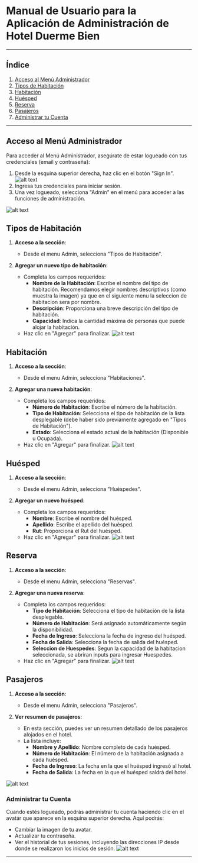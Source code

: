 # Manual de Usuario para la Aplicación de Administración de Hotel Duerme Bien

---

## Índice
1. [Acceso al Menú Administrador](#acceso-al-menú-administrador)
2. [Tipos de Habitación](#tipos-de-habitación)
3. [Habitación](#habitación)
4. [Huésped](#huésped)
5. [Reserva](#reserva)
6. [Pasajeros](#pasajeros)
7. [Administrar tu Cuenta](#administrar-tu-cuenta)

---

## Acceso al Menú Administrador

Para acceder al Menú Administrador, asegúrate de estar logueado con tus credenciales (email y contraseña):

1. Desde la esquina superior derecha, haz clic en el botón "Sign In".
![alt text](https://raw.githubusercontent.com/hermani456/hotel-app/now/MarkDownImages/login.png "Imagen Login")
2. Ingresa tus credenciales para iniciar sesión.
3. Una vez logueado, selecciona "Admin" en el menú para acceder a las funciones de administración.

![alt text](https://raw.githubusercontent.com/hermani456/hotel-app/now/MarkDownImages/admin.png "Imagen Admin Menu")

## Tipos de Habitación

1. **Acceso a la sección**:
   - Desde el menu Admin, selecciona "Tipos de Habitación".

2. **Agregar un nuevo tipo de habitación**:
   - Completa los campos requeridos:
     - **Nombre de la Habitación**: Escribe el nombre del tipo de habitación. Recomendamos elegir nombres descriptivos (como muestra la imagen) ya que en el siguiente menu la seleccion de habitacion sera por nombre.
     - **Descripción**: Proporciona una breve descripción del tipo de habitación.
     - **Capacidad**: Indica la cantidad máxima de personas que puede alojar la habitación.
   - Haz clic en "Agregar" para finalizar.
![alt text](https://raw.githubusercontent.com/hermani456/hotel-app/now/MarkDownImages/tipohabitacion.png "Imagen Tipos de Habitacion")

## Habitación

1. **Acceso a la sección**:
   - Desde el menu Admin, selecciona "Habitaciones".

2. **Agregar una nueva habitación**:
   - Completa los campos requeridos:
     - **Número de Habitación**: Escribe el número de la habitación.
     - **Tipo de Habitación**: Selecciona el tipo de habitación de la lista desplegable (debe haber sido previamente agregado en "Tipos de Habitación").
     - **Estado**: Selecciona el estado actual de la habitación (Disponible u Ocupada).
   - Haz clic en "Agregar" para finalizar.
![alt text](https://raw.githubusercontent.com/hermani456/hotel-app/now/MarkDownImages/habitacion.png "Imagen Habitacion")

## Huésped

1. **Acceso a la sección**:
   - Desde el menu Admin, selecciona "Huéspedes".

2. **Agregar un nuevo huésped**:
   - Completa los campos requeridos:
     - **Nombre**: Escribe el nombre del huésped.
     - **Apellido**: Escribe el apellido del huésped.
     - **Rut**: Proporciona el Rut del huésped.
   - Haz clic en "Agregar" para finalizar.
![alt text](https://raw.githubusercontent.com/hermani456/hotel-app/now/MarkDownImages/huesped.png "Imagen Agregar Huesped")

## Reserva

1. **Acceso a la sección**:
   - Desde el menu Admin, selecciona "Reservas".

2. **Agregar una nueva reserva**:
   - Completa los campos requeridos:
     - **Tipo de Habitación**: Selecciona el tipo de habitación de la lista desplegable.
     - **Número de Habitación**: Será asignado automáticamente según la disponibilidad.
     - **Fecha de Ingreso**: Selecciona la fecha de ingreso del huésped.
     - **Fecha de Salida**: Selecciona la fecha de salida del huésped.
     - **Seleccion de Huespedes**: Segun la capacidad de la habitacion seleccionada, se abriran inputs para ingresar Huespedes.
   - Haz clic en "Agregar" para finalizar.
![alt text](https://raw.githubusercontent.com/hermani456/hotel-app/now/MarkDownImages/reserva.png "Imagen agregar huesped")

## Pasajeros

1. **Acceso a la sección**:
   - Desde el menu Admin, selecciona "Pasajeros".

2. **Ver resumen de pasajeros**:
   - En esta sección, puedes ver un resumen detallado de los pasajeros alojados en el hotel.
   - La lista incluye:
     - **Nombre y Apellido**: Nombre completo de cada huésped.
     - **Número de Habitación**: El número de la habitación asignada a cada huésped.
     - **Fecha de Ingreso**: La fecha en la que el huésped ingresó al hotel.
     - **Fecha de Salida**: La fecha en la que el huésped saldrá del hotel.

![alt text](https://raw.githubusercontent.com/hermani456/hotel-app/now/MarkDownImages/resumen.png "Imagen resumen")

### Administrar tu Cuenta

Cuando estés logueado, podrás administrar tu cuenta haciendo clic en el avatar que aparece en la esquina superior derecha. Aquí podrás:

- Cambiar la imagen de tu avatar.
- Actualizar tu contraseña.
- Ver el historial de tus sesiones, incluyendo las direcciones IP desde donde se realizaron los inicios de sesión.
![alt text](https://raw.githubusercontent.com/hermani456/hotel-app/now/MarkDownImages/acc1.png "Imagen Admin Menu")

---